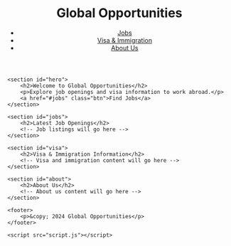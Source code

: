 <!DOCTYPE html>
<html lang="en">
<head>
    <meta charset="UTF-8">
    <meta name="viewport" content="width=device-width, initial-scale=1.0">
    <title>Global Opportunities</title>
    <link rel="stylesheet" href="styles.css">
</head>
<body>
    <header>
        <h1>Global Opportunities</h1>
        <nav>
            <ul>
                <li><a href="#jobs">Jobs</a></li>
                <li><a href="#visa">Visa & Immigration</a></li>
                <li><a href="#about">About Us</a></li>
            </ul>
        </nav>
    </header>

    <section id="hero">
        <h2>Welcome to Global Opportunities</h2>
        <p>Explore job openings and visa information to work abroad.</p>
        <a href="#jobs" class="btn">Find Jobs</a>
    </section>

    <section id="jobs">
        <h2>Latest Job Openings</h2>
        <!-- Job listings will go here -->
    </section>

    <section id="visa">
        <h2>Visa & Immigration Information</h2>
        <!-- Visa and immigration content will go here -->
    </section>

    <section id="about">
        <h2>About Us</h2>
        <!-- About us content will go here -->
    </section>

    <footer>
        <p>&copy; 2024 Global Opportunities</p>
    </footer>

    <script src="script.js"></script>
</body>
</html>
